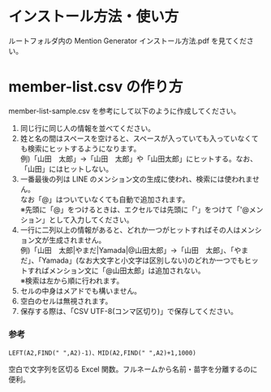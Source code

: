 # インストール方法・使い方

ルートフォルダ内の Mention Generator インストール方法.pdf を見てください。

# member-list.csv の作り方

member-list-sample.csv を参考にして以下のように作成してください。

1. 同じ行に同じ人の情報を並べてください。
2. 姓と名の間はスペースを空けると、スペースが入っていても入っていなくても検索にヒットするようになります。  
   例)「山田　太郎」->「山田　太郎」や「山田太郎」にヒットする。なお、「山田」にはヒットしない。
3. 一番最後の列は LINE のメンション文の生成に使われ、検索には使われません。  
   なお「@」はついていなくても自動で追加されます。  
   ※先頭に「@」をつけるときは、エクセルでは先頭に「'」をつけて「'@メンション」として入力してください。
4. 一行に二列以上の情報があると、どれか一つがヒットすればその人はメンション文が生成されません。  
   例)「山田　太郎|やまだ|Yamada|@山田太郎」->「山田　太郎」、「やまだ」、「Yamada」(なお大文字と小文字は区別しない)のどれか一つでもヒットすればメンション文に「@山田太郎」は追加されない。  
   ※検索は左から順に行われます。
5. セルの中身はメアドでも構いません。
6. 空白のセルは無視されます。
7. 保存する際は、「CSV UTF-8(コンマ区切り)」で保存してください。

### 参考

```
LEFT(A2,FIND(" ",A2)-1)、MID(A2,FIND(" ",A2)+1,1000)
```

空白で文字列を区切る Excel 関数。フルネームから名前・苗字を分離するのに便利。
